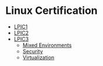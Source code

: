 # Linux Certification

- [LPIC1](LPIC1/README.md)
- [LPIC2](LPIC2/README.md)
- [LPIC3](LPIC3/README.md)
  - [Mixed Environments]()
  - [Security]()
  - [Virtualization]()
